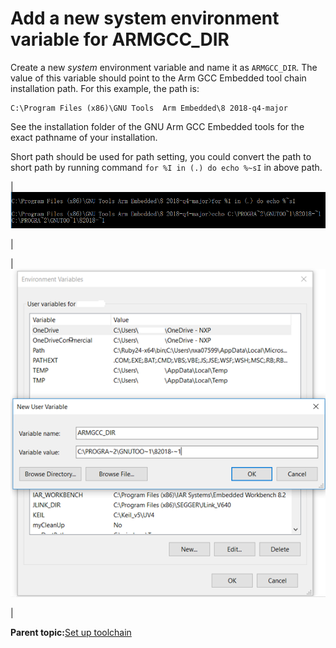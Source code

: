 # Add a new system environment variable for ARMGCC\_DIR

Create a new *system* environment variable and name it as `ARMGCC_DIR`. The value of this variable should point to the Arm GCC Embedded tool chain installation path. For this example, the path is:

```
C:\Program Files (x86)\GNU Tools  Arm Embedded\8 2018-q4-major
```

See the installation folder of the GNU Arm GCC Embedded tools for the exact pathname of your installation.

Short path should be used for path setting, you could convert the path to short path by running command `for %I in (.) do echo %~sI` in above path.

|![](../images/convert_path.png "Convert path to short path")

|

|![](../images/add_armgcc_dir_system_variable.png "Add ARMGCC_DIR system variable")

|

**Parent topic:**[Set up toolchain](../topics/set_up_toolchain.md)

